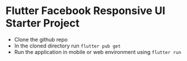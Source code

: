 # Flutter Facebook Responsive UI Starter Project

- Clone the github repo
- In the cloned directory run `flutter pub get`
- Run the application in mobile or web environment using `flutter run`
